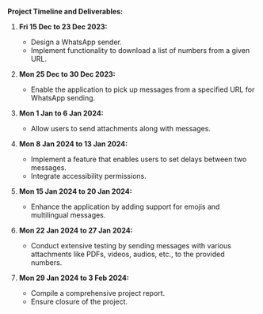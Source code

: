 **Project Timeline and Deliverables:**

1. **Fri 15 Dec to 23 Dec 2023:**

   - Design a WhatsApp sender.
   - Implement functionality to download a list of numbers from a given URL.

2. **Mon 25 Dec to 30 Dec 2023:**

   - Enable the application to pick up messages from a specified URL for WhatsApp sending.

3. **Mon 1 Jan to 6 Jan 2024:**

   - Allow users to send attachments along with messages.

4. **Mon 8 Jan 2024 to 13 Jan 2024:**

   - Implement a feature that enables users to set delays between two messages.
   - Integrate accessibility permissions.

5. **Mon 15 Jan 2024 to 20 Jan 2024:**

   - Enhance the application by adding support for emojis and multilingual messages.

6. **Mon 22 Jan 2024 to 27 Jan 2024:**

   - Conduct extensive testing by sending messages with various attachments like PDFs, videos, audios, etc., to the provided numbers.

7. **Mon 29 Jan 2024 to 3 Feb 2024:**
   - Compile a comprehensive project report.
   - Ensure closure of the project.

